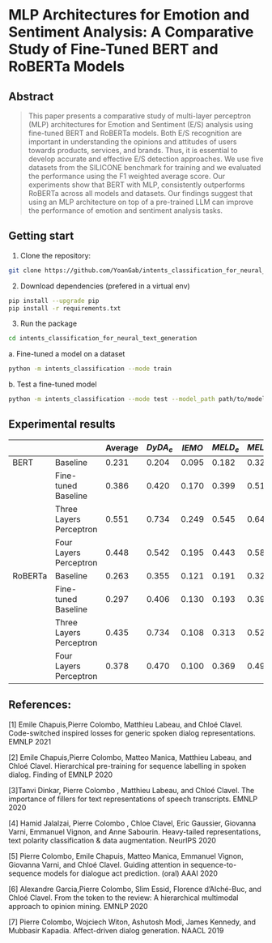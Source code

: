 # MLP Architectures for Emotion and Sentiment Analysis: A Comparative Study of Fine-Tuned BERT and RoBERTa Models

## Abstract
> This paper presents a comparative study of multi-layer perceptron (MLP) architectures for Emotion and Sentiment (E/S) analysis using fine-tuned BERT and RoBERTa models. Both E/S recognition are important in understanding the opinions and attitudes of users towards products, services, and brands. Thus, it is essential to develop accurate and effective E/S detection approaches. We use five datasets from the SILICONE benchmark for training and we evaluated the performance using the F1 weighted average score. Our experiments show that BERT with MLP, consistently outperforms RoBERTa across all models and datasets. Our findings suggest that using an MLP architecture on top of a pre-trained LLM can improve the performance of emotion and sentiment analysis tasks. 

## Getting start
1. Clone the repository:
```bash
git clone https://github.com/YoanGab/intents_classification_for_neural_text_generation.git
```  
2. Download dependencies (prefered in a virtual env)
```bash
pip install --upgrade pip
pip install -r requirements.txt
```
3. Run the package
```bash
cd intents_classification_for_neural_text_generation
```
  a. Fine-tuned a model on a dataset
  ```bash
  python -m intents_classification --mode train
  ```
  b. Test a fine-tuned model
  ```bash
  python -m intents_classification --mode test --model_path path/to/model.pkl
  ```

## Experimental results
|         |                         | Average | $DyDA_e$ | $IEMO$ | $MELD_e$ | $MELD_s$ | $SEM$ |
|---------|-------------------------|---------|----------|--------|----------|----------|-------|
| BERT    | Baseline                | 0.231   | 0.204    | 0.095  | 0.182    | 0.324    | 0.350 |
|         | Fine-tuned Baseline     | 0.386   | 0.420    | 0.170  | 0.399    | 0.518    | 0.423 |
|         | Three Layers Perceptron | 0.551   | 0.734    | 0.249  | 0.545    | 0.643    | 0.585 |
|         | Four Layers Perceptron  | 0.448   | 0.542    | 0.195  | 0.443    | 0.581    | 0.479 |
| RoBERTa | Baseline                | 0.263   | 0.355    | 0.121  | 0.191    | 0.324    | 0.325 |
|         | Fine-tuned Baseline     | 0.297   | 0.406    | 0.130  | 0.193    | 0.391    | 0.367 |
|         | Three Layers Perceptron | 0.435   | 0.734    | 0.108  | 0.313    | 0.527    | 0.495 |
|         | Four Layers Perceptron  | 0.378   | 0.470    | 0.100  | 0.369    | 0.491    | 0.458 |


## References:

[1] Emile Chapuis,Pierre Colombo, Matthieu Labeau, and Chloé Clavel. Code-switched inspired losses for generic spoken
dialog representations. EMNLP 2021

[2] Emile Chapuis,Pierre Colombo, Matteo Manica, Matthieu Labeau, and Chloé Clavel. Hierarchical pre-training for
sequence labelling in spoken dialog. Finding of EMNLP 2020

[3]Tanvi Dinkar, Pierre Colombo , Matthieu Labeau, and Chloé Clavel. The importance of fillers for text representations
of speech transcripts. EMNLP 2020

[4] Hamid Jalalzai, Pierre Colombo , Chloe Clavel, Eric Gaussier, Giovanna Varni, Emmanuel Vignon, and Anne Sabourin.
Heavy-tailed representations, text polarity classification & data augmentation. NeurIPS 2020

[5] Pierre Colombo, Emile Chapuis, Matteo Manica, Emmanuel Vignon, Giovanna Varni, and Chloé Clavel. Guiding attention
in sequence-to-sequence models for dialogue act prediction. (oral) AAAI 2020

[6] Alexandre Garcia,Pierre Colombo, Slim Essid, Florence d’Alché-Buc, and Chloé Clavel. From the token to the review: A
hierarchical multimodal approach to opinion mining. EMNLP 2020

[7] Pierre Colombo, Wojciech Witon, Ashutosh Modi, James Kennedy, and Mubbasir Kapadia. Affect-driven dialog generation.
NAACL 2019

